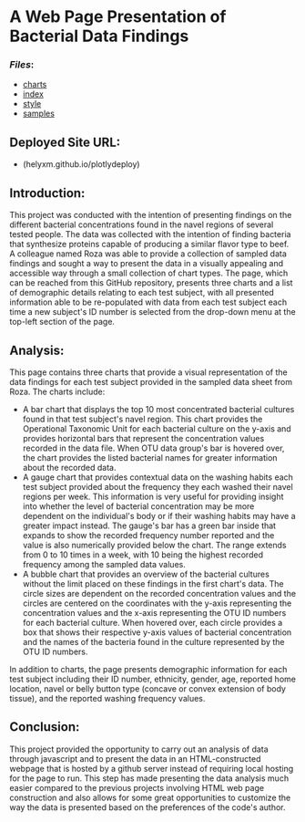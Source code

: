 # A Web Page Presentation of Bacterial Data Findings

### *Files*:
- [charts](charts.js)
- [index](index.html)
- [style](style.css)
- [samples](samples.json)

## **Deployed Site URL**:
- (helyxm.github.io/plotlydeploy)


## **Introduction**:
This project was conducted with the intention of presenting findings on the different bacterial concentrations found in the navel regions of several tested people. The data was collected with the intention of finding bacteria that synthesize proteins capable of producing a similar flavor type to beef. A colleague named Roza was able to provide a collection of sampled data findings and sought a way to present the data in a visually appealing and accessible way through a small collection of chart types. The page, which can be reached from this GitHub repository, presents three charts and a list of demographic details relating to each test subject, with all presented information able to be re-populated with data from each test subject each time a new subject's ID number is selected from the drop-down menu at the top-left section of the page.

## **Analysis**:
This page contains three charts that provide a visual representation of the data findings for each test subject provided in the sampled data sheet from Roza. The charts include:
- A bar chart that displays the top 10 most concentrated bacterial cultures found in that test subject's navel region. This chart provides the Operational Taxonomic Unit for each bacterial culture on the y-axis and provides horizontal bars that represent the concentration values recorded in the data file. When OTU data group's bar is hovered over, the chart provides the listed bacterial names for greater information about the recorded data.
- A gauge chart that provides contextual data on the washing habits each test subject provided about the frequency they each washed their navel regions per week. This information is very useful for providing insight into whether the level of bacterial concentration may be more dependent on the individual's body or if their washing habits may have a greater impact instead. The gauge's bar has a green bar inside that expands to show the recorded frequency number reported and the value is also numerically provided below the chart. The range extends from 0 to 10 times in a week, with 10 being the highest recorded frequency among the sampled data values.
- A bubble chart that provides an overview of the bacterial cultures without the limit placed on these findings in the first chart's data. The circle sizes are dependent on the recorded concentration values and the circles are centered on the coordinates with the y-axis representing the concentration values and the x-axis representing the OTU ID numbers for each bacterial culture. When hovered over, each circle provides a box that shows their respective y-axis values of bacterial concentration and the names of the bacteria found in the culture represented by the OTU ID numbers.

In addition to charts, the page presents demographic information for each test subject including their ID number, ethnicity, gender, age, reported home location, navel or belly button type (concave or convex extension of body tissue), and the reported washing frequency values.

## **Conclusion**:
This project provided the opportunity to carry out an analysis of data through javascript and to present the data in an HTML-constructed webpage that is hosted by a github server instead of requiring local hosting for the page to run. This step has made presenting the data analysis much easier compared to the previous projects involving HTML web page construction and also allows for some great opportunities to customize the way the data is presented based on the preferences of the code's author.
